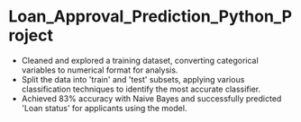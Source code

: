 # Loan_Approval_Prediction_Python_Project

- Cleaned and explored a training dataset, converting categorical variables to numerical format for analysis.
- Split the data into 'train' and 'test' subsets, applying various classification techniques to identify the most accurate classifier.
- Achieved 83% accuracy with Naive Bayes and successfully predicted 'Loan status' for applicants using the model.
